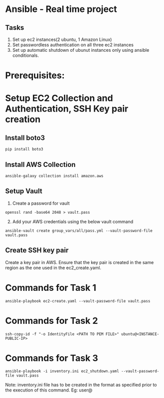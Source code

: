 # Ansible - Real time project

## Tasks

1. Set up ec2 instances(2 ubuntu, 1 Amazon Linux)
2. Set passwordless authentication on all three ec2 instances
3. Set up automatic shutdown of ubunut instances only using ansible conditionals.

# Prerequisites:

# Setup EC2 Collection and Authentication, SSH Key pair creation

## Install boto3

```
pip install boto3
```

## Install AWS Collection

```
ansible-galaxy collection install amazon.aws
```

## Setup Vault

1. Create a password for vault

```
openssl rand -base64 2048 > vault.pass
```

2. Add your AWS credentials using the below vault command

```
ansible-vault create group_vars/all/pass.yml --vault-password-file vault.pass
```

## Create SSH key pair

Create a key pair in AWS. Ensure that the key pair is created in the same region as the one used in the ec2_create.yaml.

# Commands for Task 1

```
ansible-playbook ec2-create.yaml --vault-password-file vault.pass
```

# Commands for Task 2

```
ssh-copy-id -f "-o IdentityFile <PATH TO PEM FILE>" ubuntu@<INSTANCE-PUBLIC-IP>
```

# Commands for Task 3

```
ansible-playbook -i inventory.ini ec2_shutdown.yaml --vault-password-file vault.pass
```

Note: inventory.ini file has to be created in the format as specified prior to the execution of this command. Eg: user@<ec2-public-ip>
